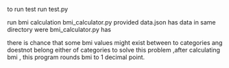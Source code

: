 to run test run test.py

run bmi calculation bmi_calculator.py provided data.json has data in same directory were bmi_calculator.py has




there is chance that some bmi values might exist between to categories ang doestnot belong either of categories
to solve this problem ,after calculating bmi , this program rounds bmi to 1 decimal point.

